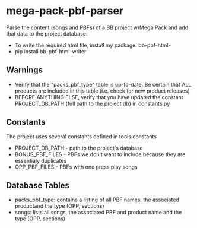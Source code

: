 # mega-pack-pbf-parser
Parse the content (songs and PBFs) of a BB project w/Mega Pack and add that data to the project database. 
- To write the required html file, install my package: bb-pbf-html-
- pip install bb-pbf-html-writer


## Warnings
- Verify that the "packs_pbf_type" table is up-to-date. Be certain that ALL products are included in this table (i.e. check for new product releases)
- BEFORE ANYTHING ELSE, verify that you have updated the constant PROJECT_DB_PATH (full path to the project db) in constants.py

## Constants
The project uses several constants defined in tools.constants
- PROJECT_DB_PATH  - path to the project's database
- BONUS_PBF_FILES - PBFs we don't want to include because they are essentialy duplicates
- OPP_PBF_FILES - PBFs with one press play songs

## Database Tables
- packs_pbf_type: contains a listing of all PBF names, the associated productand the type (OPP, sections)
- songs: lists all songs, the associated PBF and product name and the type (OPP, sections)


